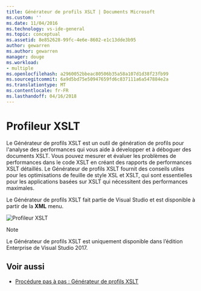 ```yaml
---
title: Générateur de profils XSLT | Documents Microsoft
ms.custom: ''
ms.date: 11/04/2016
ms.technology: vs-ide-general
ms.topic: conceptual
ms.assetid: 8e852628-99fc-4e6e-8602-e1c13dde3b95
author: gewarren
ms.author: gewarren
manager: douge
ms.workload:
- multiple
ms.openlocfilehash: a2960052bbeac80506b35a58a107d1d38f23fb99
ms.sourcegitcommit: 6a9d5bd75e50947659fd6c837111a6a547884e2a
ms.translationtype: MT
ms.contentlocale: fr-FR
ms.lasthandoff: 04/16/2018
---
```

# <a name="xslt-profiler"></a>Profileur XSLT

Le Générateur de profils XSLT est un outil de génération de profils pour l'analyse des performances qui vous aide à développer et à déboguer des documents XSLT. Vous pouvez mesurer et évaluer les problèmes de performances dans le code XSLT en créant des rapports de performances XSLT détaillés. Le Générateur de profils XSLT fournit des conseils utiles pour les  optimisations de feuille de style XSL et XSLT, qui sont essentielles pour les applications basées sur XSLT qui nécessitent des performances maximales.

Le Générateur de profils XSLT fait partie de Visual Studio et est disponible à partir de la **XML** menu.

![Profileur XSLT](../xml-tools/media/profile-xslt-menu.png)

> [!NOTE]
> Le Générateur de profils XSLT est uniquement disponible dans l’édition Enterprise de Visual Studio 2017.

## <a name="see-also"></a>Voir aussi

- [Procédure pas à pas : Générateur de profils XSLT](../xml-tools/walkthrough-xslt-profiler.md)